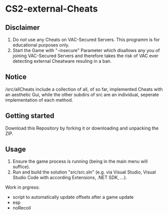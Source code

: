 # CS2-external-Cheats

## Disclaimer
1. Do *not* use any Cheats on VAC-Secured Servers. This programm is for educational purposes only. 
2. Start the Game with "-insecure" Parameter which disallows any you of joining VAC-Secured Servers and therefore takes the risk of VAC ever detecting external Cheatware resuling in a ban.

## Notice
/src/allCheats include a collection of all, of so far, implemented Cheats with an aesthetic Gui, while the other subdirs of src are an individual, seperate implementation of each method.

## Getting started 
Download this Repository by forking it or downloading and unpacking the ZIP. 

## Usage
1. Ensure the game process is running (being in the main menu will suffice).
2. Run and build the solution "src/src.sln" (e.g. via Visual Studio, Visual Studio Code with according Extensions, .NET SDK, ...).

Work in prgress:
- script to automatically update offsets after a game update
- esp
- noRecoil
